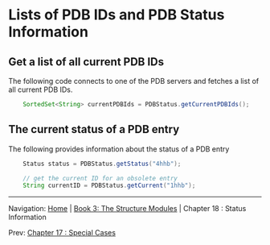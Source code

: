 # Lists of PDB IDs and PDB Status Information

## Get a list of all current PDB IDs

The following code connects to one of the PDB servers and fetches a list of all current PDB IDs.

```java
    SortedSet<String> currentPDBIds = PDBStatus.getCurrentPDBIds();
```     

## The current status of a PDB entry

The following provides information about the status of a PDB entry

```java
    Status status = PDBStatus.getStatus("4hhb");

    // get the current ID for an obsolete entry
    String currentID = PDBStatus.getCurrent("1hhb"); 
```   


<!--automatically generated footer-->

---

Navigation:
[Home](../README.md)
| [Book 3: The Structure Modules](README.md)
| Chapter 18 : Status Information

Prev: [Chapter 17 : Special Cases](special.md)
